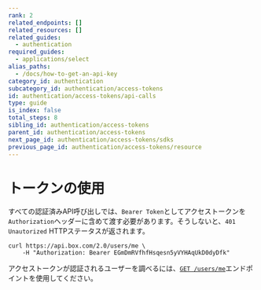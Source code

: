 ```yaml
---
rank: 2
related_endpoints: []
related_resources: []
related_guides:
  - authentication
required_guides:
  - applications/select
alias_paths:
  - /docs/how-to-get-an-api-key
category_id: authentication
subcategory_id: authentication/access-tokens
id: authentication/access-tokens/api-calls
type: guide
is_index: false
total_steps: 8
sibling_id: authentication/access-tokens
parent_id: authentication/access-tokens
next_page_id: authentication/access-tokens/sdks
previous_page_id: authentication/access-tokens/resource
---
```

# トークンの使用

すべての認証済みAPI呼び出しでは、`Bearer Token`としてアクセストークンを`Authorization`ヘッダーに含めて渡す必要があります。そうしないと、`401 Unautorized` HTTPステータスが返されます。

```curl
curl https://api.box.com/2.0/users/me \
    -H "Authorization: Bearer EGmDmRVfhfHsqesn5yVYHAqUkD0dyDfk"
```

<Message>

アクセストークンが認証されるユーザーを調べるには、[`GET /users/me`](endpoint://get-users-id)エンドポイントを使用してください。

</Message>
